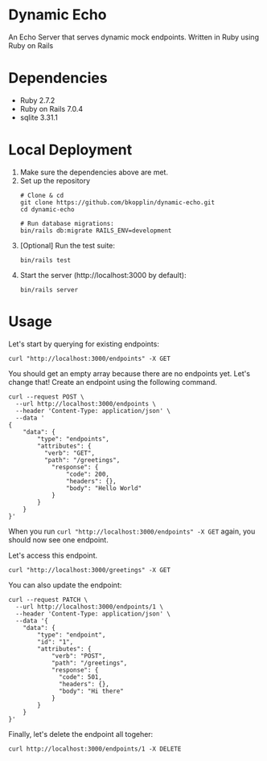 # Dynamic Echo

An Echo Server that serves dynamic mock endpoints. Written in Ruby using Ruby on Rails
  
# Dependencies

* Ruby 2.7.2
* Ruby on Rails 7.0.4
* sqlite 3.31.1

# Local Deployment
1. Make sure the dependencies above are met.
2. Set up the repository 
   ```
   # Clone & cd
   git clone https://github.com/bkopplin/dynamic-echo.git
   cd dynamic-echo
   
   # Run database migrations: 
   bin/rails db:migrate RAILS_ENV=development
   ```
3. [Optional] Run the test suite: 
   ```
   bin/rails test
   ```
4. Start the server (http://localhost:3000 by default): 
   ```
   bin/rails server
   ```

# Usage
Let's start by querying for existing endpoints:
```
curl "http://localhost:3000/endpoints" -X GET
```
You should get an empty array because there are no endpoints yet. Let's change that! Create an endpoint using the following command.
```
curl --request POST \
  --url http://localhost:3000/endpoints \
  --header 'Content-Type: application/json' \
  --data '
{
    "data": {
        "type": "endpoints",
        "attributes": {
          "verb": "GET",
          "path": "/greetings",
            "response": {
                "code": 200,
                "headers": {},
                "body": "Hello World"
            }
        }
    }
}'
```
When you run `curl "http://localhost:3000/endpoints" -X GET` again, you should now see one endpoint.

Let's access this endpoint.
```
curl "http://localhost:3000/greetings" -X GET
```
You can also update the endpoint:
```
curl --request PATCH \
  --url http://localhost:3000/endpoints/1 \
  --header 'Content-Type: application/json' \
  --data '{
    "data": {
        "type": "endpoint",
        "id": "1",
        "attributes": {
            "verb": "POST",
            "path": "/greetings",
            "response": {
              "code": 501,
              "headers": {},
              "body": "Hi there"
            }
        }
    }
}'
```
Finally, let's delete the endpoint all togeher:
```
curl http://localhost:3000/endpoints/1 -X DELETE
```


